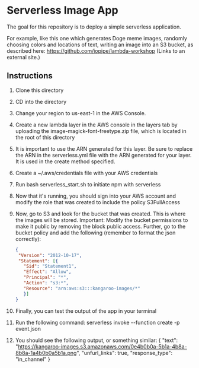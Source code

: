 # Serverless Image App

The goal for this repository is to deploy a simple serverless application.

For example, like this one which generates Doge meme images, randomly choosing colors and locations of text, writing an image into an S3 bucket, as described here:
https://github.com/iopipe/lambda-workshop (Links to an external site.)

## Instructions

1. Clone this directory
2. CD into the directory
3. Change your region to us-east-1 in the AWS Console. 
4. Create a new lambda layer in the AWS console in the layers tab by uploading the image-magick-font-freetype.zip file, which is located in the root of this directory
5. It is important to use the ARN generated for this layer. Be sure to replace the ARN in the serverless.yml file with the ARN generated for your layer. It is used in the create method specified.
6. Create a ~/.aws/credentials file with your AWS credentials
7. Run bash serverless_start.sh to initiate npm with serverless
8. Now that it's running, you should sign into your AWS account and modify the role that 
   was created to include the policy S3FullAccess
9. Now, go to S3 and look for the bucket that was created. This is where the images will be stored.
    Important: Modify the bucket permissions to make it public by removing the block public access.
    Further, go to the bucket policy and add the following (remember to format the json correctly):

    ```json
   {
     "Version": "2012-10-17",
     "Statement": [{
       "Sid": "Statement1",
       "Effect": "Allow",
       "Principal": "*",
       "Action": "s3:*",
       "Resource": "arn:aws:s3:::kangaroo-images/*"
       }]
   }

11. Finally, you can test the output of the app in your terminal
12. Run the following command: serverless invoke --function create -p event.json
13. You should see the following output, or something similar:
    {
    "text": "https://kangaroo-images.s3.amazonaws.com/0e4b0b0a-5b1a-4b8a-8b8a-1a4b0b0a5b1a.png",
    "unfurl_links": true,
    "response_type": "in_channel"
    }
